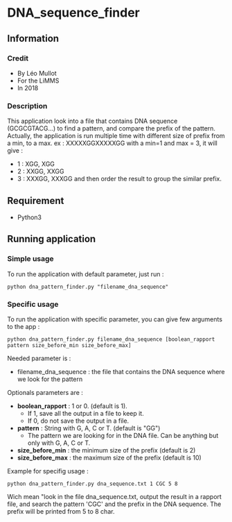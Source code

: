 # DNA_sequence_finder

## Information

### Credit 
* By Léo Mullot
* For the LiMMS
* In 2018

### Description
This application look into a file that contains DNA sequence (GCGCGTACG...) to find a pattern, and compare the prefix of the pattern.
Actually, the application is run multiple time with different size of prefix from a min, to a max.
ex :
XXXXXGGXXXXXGG
with a min=1 and max = 3, it will give :
- 1 : XGG, XGG
- 2 : XXGG, XXGG
- 3 : XXXGG, XXXGG
and then order the result to group the similar prefix.

## Requirement

* Python3

## Running application

### Simple usage

To run the application with default parameter, just run : 
```
python dna_pattern_finder.py "filename_dna_sequence"
```

### Specific usage

To run the application with specific parameter, you can give few arguments to the app :
```
python dna_pattern_finder.py filename_dna_sequence [boolean_rapport pattern size_before_min size_before_max]
```

Needed parameter is :
* filename_dna_sequence : the file that contains the DNA sequence where we look for the pattern

Optionals parameters are :
* **boolean_rapport** : 1 or 0. (default is 1).
  * If 1, save all the output in a file to keep it.
  * If 0, do not save the output in a file.
* **pattern** : String with G, A, C or T. (default is "GG")
  * The pattern we are looking for in the DNA file. Can be anything but only with G, A, C or T.
* **size_before_min** : the minimum size of the prefix (default is 2)
* **size_before_max** : the maximum size of the prefix (default is 10)

Example for specifig usage :
```
python dna_pattern_finder.py dna_sequence.txt 1 CGC 5 8
```
Wich mean "look in the file dna_sequence.txt, output the result in a rapport file, and search the pattern 'CGC' and the prefix in the DNA sequence. The prefix will be printed from 5 to 8 char.
